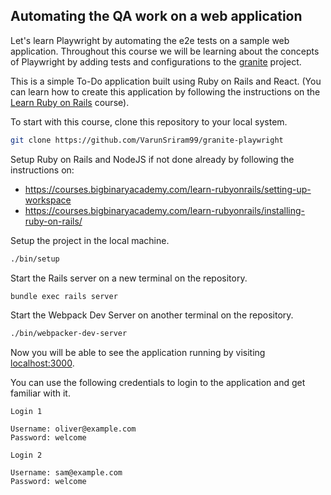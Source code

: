 ## Automating the QA work on a web application

Let's learn Playwright by automating the e2e tests on a sample web application. Throughout this course we will be learning about the concepts of Playwright by adding tests and configurations to the [granite](https://github.com/VarunSriram99/granite-playwright) project.

This is a simple To-Do application built using Ruby on Rails and React. (You can learn how to create this application by following the instructions on the [Learn Ruby on Rails](https://courses.bigbinaryacademy.com/learn-rubyonrails/) course).

To start with this course, clone this repository to your local system.

```bash
git clone https://github.com/VarunSriram99/granite-playwright
```

Setup Ruby on Rails and NodeJS if not done already by following the instructions on:

- https://courses.bigbinaryacademy.com/learn-rubyonrails/setting-up-workspace
- https://courses.bigbinaryacademy.com/learn-rubyonrails/installing-ruby-on-rails/

Setup the project in the local machine.

```bash
./bin/setup
```

Start the Rails server on a new terminal on the repository.

```bash
bundle exec rails server
```

Start the Webpack Dev Server on another terminal on the repository.

```bash
./bin/webpacker-dev-server
```

Now you will be able to see the application running by visiting [localhost:3000](http://localhost:3000).

You can use the following credentials to login to the application and get familiar with it.

```
Login 1

Username: oliver@example.com
Password: welcome

Login 2

Username: sam@example.com
Password: welcome
```
